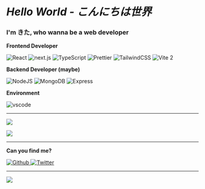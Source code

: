  <body>
<h1>
  <b><i>Hello World - こんにちは世界</i></b>
</h1>
<h3>
  <b>I'm きた, who wanna be a web developer </b>
</h3>
<picture>
  <source
    srcset="
      https://github-readme-stats.vercel.app/api?username=kita1510&show_icons=true&theme=dark
    "
    media="(prefers-color-scheme: dark)"
  />
  <source
    srcset="
      https://github-readme-stats.vercel.app/api?username=kita1510&show_icons=true
    "
    media="(prefers-color-scheme: light), (prefers-color-scheme: no-preference)"
  />
</picture>


  <p><strong>Frontend Developer</strong></p>
  <p>
  <img
    alt="React"
    src="https://img.shields.io/badge/-React-45b8d8?style=flat-square&logo=react&logoColor=white"
  />
  <img
    alt="next.js"
    src="https://img.shields.io/badge/-Next.js-000000?style=flat-square&logo=next.js&logoColor=white"
  />
  <img
    alt="TypeScript"
    src="https://img.shields.io/badge/-TypeScript-007ACC?style=flat-square&logo=typescript&logoColor=white"
  />
  <img
    alt="Prettier"
    src="https://img.shields.io/badge/-Prettier-F7B93E?style=flat-square&logo=prettier&logoColor=white"
  />
  <img
    alt="TailwindCSS"
    src="https://img.shields.io/badge/-tailwindcss-50B3D0?style=flat-square&logo=tailwindcss&logoColor=white"
  />
  <img
    alt="Vite 2"
    src="https://img.shields.io/badge/-Vite-81A3F9?style=flat-square&logo=vite&logoColor=white"
  />
  <!-- <img alt="Vue 3" src="https://img.shields.io/badge/-Vue-5BA17F?style=flat-square&logo=vue.js&logoColor=white" /> -->
</p>
<p><strong>Backend Developer (maybe)</strong></p>
<p>
  <img
    alt="NodeJS"
    src="https://img.shields.io/badge/-NodeJS-43853d?style=flat-square&logo=Node.js&logoColor=white"
  />
  <img
    alt="MongoDB"
    src="https://img.shields.io/badge/-MongoDB-13aa52?style=flat-square&logo=mongodb&logoColor=white"
  />
  <img
    alt="Express"
    src="https://img.shields.io/badge/-express-13aa52?style=flat-square&logo=express&logoColor=white"
  />
</p>

<p><strong>Environment</strong></p>
<p>
  <img
    alt="vscode"
    src="https://img.shields.io/badge/Visual%20Studio%20Code-blue?style=flat-square&logo=visual-studio-code&logoColor=ffffff"
  />
</p>
<hr/>

<p>
 <img
  src="https://github-readme-stats.vercel.app/api?username=kita1510&show_icons=true&theme=dark&hide_border=false"
  align=""
/>
<!--  <img
  src="https://github-readme-streak-stats.herokuapp.com/?user=kita1510&theme=dark&hide_border=false"
  align=""
/> -->

</p>
  <img
  src="https://github-readme-stats.vercel.app/api/top-langs/?username=kita1510&theme=dark&hide_border=false&include_all_commits=false&count_private=false&layout=compact"
  align=""
/>



<hr/>
<p><strong>Can you find me?</strong></p>
<p>
  <a href="https://github.com/kita1510" target="_blank"
    ><img
      alt="Github"
      src="https://img.shields.io/badge/GitHub-%2312100E.svg?&style=for-the-badge&logo=Github&logoColor=white"
  />
  </a>
  <a href="https://x.com/xayah_miku" target="_blank"
    ><img
      alt="Twitter"
      src="https://img.shields.io/badge/twitter-%231DA1F2.svg?&style=for-the-badge&logo=twitter&logoColor=white" />
   </a>


</p>
<hr/>
<a href="https://visitcount.itsvg.in">
  <img src="https://visitcount.itsvg.in/api?id=kita1510&label=Profile%20Views&color=4&icon=6&pretty=false" />
</a>
  </body>
